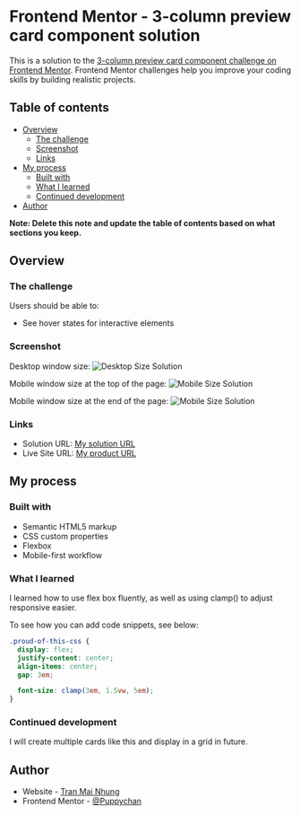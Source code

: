 # Frontend Mentor - 3-column preview card component solution

This is a solution to the [3-column preview card component challenge on Frontend Mentor](https://www.frontendmentor.io/challenges/3column-preview-card-component-pH92eAR2-). Frontend Mentor challenges help you improve your coding skills by building realistic projects. 

## Table of contents

- [Overview](#overview)
  - [The challenge](#the-challenge)
  - [Screenshot](#screenshot)
  - [Links](#links)
- [My process](#my-process)
  - [Built with](#built-with)
  - [What I learned](#what-i-learned)
  - [Continued development](#continued-development)
- [Author](#author)

**Note: Delete this note and update the table of contents based on what sections you keep.**

## Overview

### The challenge

Users should be able to:

- See hover states for interactive elements

### Screenshot

Desktop window size:
![Desktop Size Solution](./assets/readme/desktop-win-size.png)

Mobile window size at the top of the page:
![Mobile Size Solution](./assets/readme/mobile-win-size-start.png)

Mobile window size at the end of the page:
![Mobile Size Solution](./assets/readme/mobile-win-size-end.png)

### Links

- Solution URL: [My solution URL](https://www.frontendmentor.io/solutions/3column-card-component-JyBa_F7Rr)
- Live Site URL: [My product URL](https://puppychan.github.io/3ColumnCard/)

## My process

### Built with

- Semantic HTML5 markup
- CSS custom properties
- Flexbox
- Mobile-first workflow

### What I learned

I learned how to use flex box fluently, as well as using clamp() to adjust responsive easier.

To see how you can add code snippets, see below:

```css
.proud-of-this-css {
  display: flex;
  justify-content: center;
  align-items: center;
  gap: 3em;

  font-size: clamp(3em, 1.5vw, 5em);
}
```

### Continued development

I will create multiple cards like this and display in a grid in future.

## Author

- Website - [Tran Mai Nhung](https://github.com/Puppychan)
- Frontend Mentor - [@Puppychan](https://frontendmentor.io/profile/Puppychan)
